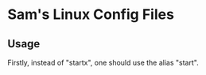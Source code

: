 # Sam's Linux Config Files

## Usage

Firstly, instead of "startx", one should use the alias "start".
